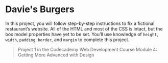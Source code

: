 # Davie's Burgers

In this project, you will follow step-by-step instructions to fix a fictional restaurant’s website. All of the HTML and most of the CSS is intact, but the box model properties have yet to be set. You’ll use knowledge of `height`, `width`, `padding`, `border`, and `margin` to complete this project.

> Project 1 in the Codecademy Web Development Course Module 4: Getting More Advanced with Design